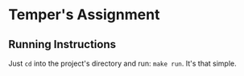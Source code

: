 # Temper's Assignment

## Running Instructions
Just `cd` into the project's directory and run: `make run`. It's that simple.